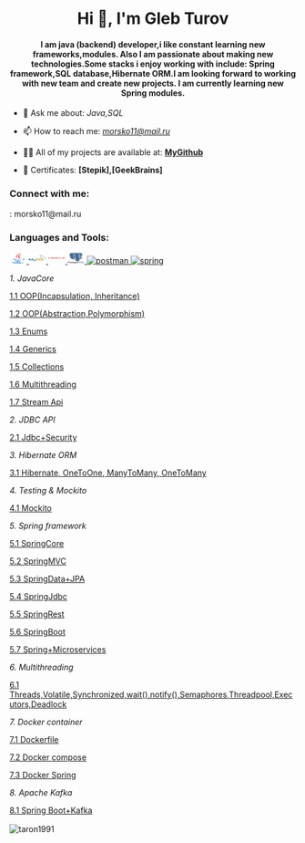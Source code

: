 <h1 align="center">Hi 👋, I'm Gleb Turov </h1>
<h4 align="center">I am java (backend) developer,i like constant learning new frameworks,modules.
Also I am passionate about making new technologies.Some stacks i enjoy working with include: 
Spring framework,SQL database,Hibernate ORM.I am looking forward to working with new team and create new projects. 
I am currently learning new Spring modules.</h4>



- 💬 Ask me about: *Java,SQL*

- 📫 How to reach me: *morsko11@mail.ru*

- 👨‍💻 All of my projects are available at: **[MyGithub](https://github.com/Morsko11)**

- 📜 Certificates: **[Stepik],[GeekBrains]**

<h3 align="left">Connect with me:</h3>
: morsko11@mail.ru

<h3 align="left">Languages and Tools:</h3>
<p align="left">  </a> <a href="https://www.java.com" target="_blank" rel="noreferrer"> <img src="https://raw.githubusercontent.com/devicons/devicon/master/icons/java/java-original.svg" alt="java" width="30" height="20"/> </a> <a href="https://www.mysql.com/" target="_blank" rel="noreferrer"> <img src="https://raw.githubusercontent.com/devicons/devicon/master/icons/mysql/mysql-original-wordmark.svg" alt="mysql" width="30" height="20"/> </a> <a href="https://www.oracle.com/" target="_blank" rel="noreferrer"> <img src="https://raw.githubusercontent.com/devicons/devicon/master/icons/oracle/oracle-original.svg" alt="oracle" width="30" height="20"/> </a> <a href="https://www.postgresql.org" target="_blank" rel="noreferrer"> <img src="https://raw.githubusercontent.com/devicons/devicon/master/icons/postgresql/postgresql-original-wordmark.svg" alt="postgresql" width="30" height="20"/> </a> <a href="https://postman.com" target="_blank" rel="noreferrer"> <img src="https://www.vectorlogo.zone/logos/getpostman/getpostman-icon.svg" alt="postman" width="30" height="20"/> </a> <a href="https://spring.io/" target="_blank" rel="noreferrer"> <img src="https://www.vectorlogo.zone/logos/springio/springio-icon.svg" alt="spring" width="30" height="20"/> </a> </p>

  *1. JavaCore*


  [1.1 OOP(Incapsulation, Inheritance)](https://github.com/Morsko11/Oop-Incapsulation-/tree/master/src/main/java)
  
  [1.2 OOP(Abstraction,Polymorphism)](https://github.com/Morsko11/OOP-Polymorpfism-/tree/master/src/main/java)
  
  [1.3 Enums](https://github.com/Morsko11/Enum/blob/master/src/main/java/org/example/EnumOd.java)
  
  [1.4 Generics](https://github.com/Morsko11/Generics/tree/master/src/main/java/org/example)
  
  [1.5 Collections](https://github.com/Morsko11/Collections/blob/master/src/main/java/org/example/Kartgame.java)
  
  [1.6 Multithreading](https://github.com/Morsko11/MultiThreading/blob/master/src/main/java/org/example/Main.java)

  [1.7 Stream Api](https://github.com/Morsko11/Stream_Api/blob/master/src/main/java/org/example/Main.java)
  
  
  *2. JDBC API*
  
  [2.1 Jdbc+Security](https://github.com/Morsko11/JDBC_Security/tree/master/src/main/java/com/example/jdbc_security_project)
  
  
  *3. Hibernate ORM*
  
  [3.1 Hibernate, OneToOne, ManyToMany, OneToMany](https://github.com/Morsko11/Hibernate_ORM/tree/master/src/main/java)
  
   
  *4. Testing & Mockito* 
  
  [4.1 Mockito](https://github.com/Morsko11/Mockito_Test/blob/master/src/test/java/mockitoTest/MockitoTest.java)
   
  
  *5. Spring framework*
  
  [5.1 SpringCore](https://github.com/Morsko11/Spring_Core/tree/master/src/main/java/org/example/Spring)
  
  [5.2 SpringMVC](https://github.com/Morsko11/Spring_MVC/tree/master/src/main/java/com/example/sprinwebmvctest)
  
  [5.3 SpringData+JPA](https://github.com/Morsko11/Spring_Data_JPA/tree/master/src/main/java/com/example/datajpatest)
  
  [5.4 SpringJdbc](https://github.com/Morsko11/Spring_JDBC/tree/master/src/main/java/com/example/springjdbc)
  
  [5.5 SpringRest](https://github.com/Morsko11/SpringREST/tree/master/src/main/java/com/restful/restproject)
  
  [5.6 SpringBoot](https://github.com/Morsko11/Spring_Boot/tree/master/src/main/java/com/example/springboot_project)
  
  [5.7 Spring+Microservices](https://github.com/Morsko11/Spring_Microservice/tree/master/BackEndService/src/main/java/com/example/backendservice)
  
  
  *6. Multithreading*
  
  [6.1 Threads,Volatile,Synchronized,wait(),notify(),Semaphores,Threadpool,Executors,Deadlock](https://github.com/Morsko11/MultiThreading/blob/master/src/main/java/org/example/Main.java)
 
  
  *7. Docker container*
  
  [7.1 Dockerfile](https://github.com/Morsko11/Docker/tree/master)
  
  [7.2 Docker compose](https://github.com/Morsko11/Docker_Compose/tree/master)
  
  [7.3 Docker Spring](https://github.com/Morsko11/Docker_Spring/tree/master/src/main/java/com/example/dockerspring)

  
  *8. Apache Kafka*
  
  [8.1 Spring Boot+Kafka](https://github.com/Morsko11/kafkaProject/tree/master/src/main/java/com/example/kafkaprojet2)



<p><img align="center" src="https://github-readme-streak-stats.herokuapp.com/?user=taron1991&" alt="taron1991" /></p>
